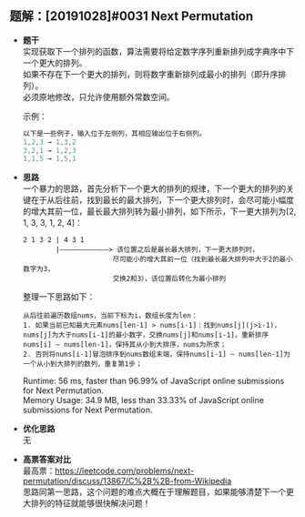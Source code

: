 ## 题解：[20191028]#0031 Next Permutation
- **题干**   
实现获取下一个排列的函数，算法需要将给定数字序列重新排列成字典序中下一个更大的排列。   
如果不存在下一个更大的排列，则将数字重新排列成最小的排列（即升序排列）。     
必须原地修改，只允许使用额外常数空间。    

  示例：   
  ```javascript
  以下是一些例子，输入位于左侧列，其相应输出位于右侧列。
  1,2,3 → 1,3,2
  3,2,1 → 1,2,3
  1,1,5 → 1,5,1
  ``` 
    
- **思路**   
一个暴力的思路，首先分析下一个更大的排列的规律，下一个更大的排列的关键在于从后往前，找到最长的最大排列，下一个更大排列时，会尽可能小幅度的增大其前一位，最长最大排列转为最小排列，如下所示，下一更大排列为[2, 1, 3, 3, 1, 2, 4]：   
  ```
  2 1 3 2 | 4 3 1
          |————————————> 该位置之后是最长最大排列，下一更大排列时，
                        尽可能小的增大其前一位（找到最长最大排列中大于2的最小数字为3，
                        交换2和3），该位置后转化为最小排列
  ```  
  整理一下思路如下：   
  ```
  从后往前遍历数组nums，当前下标为i，数组长度为len：
  1. 如果当前已知最大元素nums[len-1] > nums[i-1]：找到nums[j](j>i-1)，nums[j]为大于nums[i-1]的最小数字，交换nums[j]和nums[i-1]，重新排序nums[i] ~ nums[len-1]，保持其从小到大排序，nums为所求；
  2. 否则将nums[i-1]冒泡排序到nums数组末端，保持nums[i-1] ~ nums[len-1]为一个从小到大排列的数列，重复第1步；   
  ```
  Runtime: 56 ms, faster than 96.99% of JavaScript online submissions for Next Permutation.   
  Memory Usage: 34.9 MB, less than 33.33% of JavaScript online submissions for Next Permutation.   

- **优化思路**   
无

- **高票答案对比**   
最高票：https://leetcode.com/problems/next-permutation/discuss/13867/C%2B%2B-from-Wikipedia    
思路同第一思路，这个问题的难点大概在于理解题目，如果能够清楚下一个更大排列的特征就能够很快解决问题！   